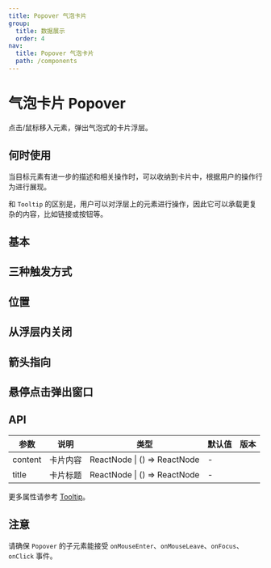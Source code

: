 ```yaml
---
title: Popover 气泡卡片
group:
  title: 数据展示
  order: 4
nav:
  title: Popover 气泡卡片
  path: /components
---
```


# 气泡卡片 Popover

点击/鼠标移入元素，弹出气泡式的卡片浮层。

## 何时使用

当目标元素有进一步的描述和相关操作时，可以收纳到卡片中，根据用户的操作行为进行展现。

和 `Tooltip` 的区别是，用户可以对浮层上的元素进行操作，因此它可以承载更复杂的内容，比如链接或按钮等。

## 基本

<code src="./demos/basic.tsx"></code>

## 三种触发方式

<code src="./demos/triggerType.tsx"></code>

## 位置

<code src="./demos/placement.tsx"></code>

## 从浮层内关闭

<code src="./demos/control.tsx"></code>

## 箭头指向

<code src="./demos/arrow-point-at-center.tsx"></code>

## 悬停点击弹出窗口

<code src="./demos/hover-with-click.tsx"></code>

## API

| 参数    | 说明     | 类型                         | 默认值 | 版本 |
| ------- | -------- | ---------------------------- | ------ | ---- |
| content | 卡片内容 | ReactNode \| () => ReactNode | -      |      |
| title   | 卡片标题 | ReactNode \| () => ReactNode | -      |      |

更多属性请参考 [Tooltip](/components/tooltip/#API)。

## 注意

请确保 `Popover` 的子元素能接受 `onMouseEnter`、`onMouseLeave`、`onFocus`、`onClick` 事件。
